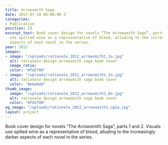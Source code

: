 ```yaml
---
title: Arrowsmith Saga
date: 2017-07-20 00:00:00 Z
categories:
- Publication
position: 23
excerpt_text: Book cover design for novels “The Arrowsmith Saga”, parts 1 and 2. Visuals
  use spilled wine as a representative of blood, alluding to the increasingly darker
  aspects of each novel in the series.
year: 2012
images:
- image: "/uploads/rationale_2012_arrowsmith1_1a.jpg"
  alt: rationale design arrowsmith saga book cover
  image_ratio: 
  color: "#fd2f00"
- image: "/uploads/rationale_2012_arrowsmith1_2a.jpg"
  alt: rationale design arrowsmith saga book cover
  color: "#ebebeb"
thumb_image:
  image: "/uploads/rationale_2012_arrowsmith1_0a.jpg"
  alt: rationale design arrowsmith saga book cover
  color: "#fd2f00"
og_image: "/uploads/rationale_2012_arrowsmith1_og1a.jpg"
layout: project
---
```


Book cover design for novels “The Arrowsmith Saga”, parts 1 and 2. Visuals use spilled wine as a representative of blood, alluding to the increasingly darker aspects of each novel in the series.